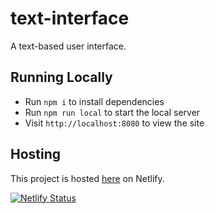 # text-interface

A text-based user interface.

## Running Locally

- Run `npm i` to install dependencies
- Run `npm run local` to start the local server
- Visit `http://localhost:8080` to view the site

## Hosting

This project is hosted [here](https://zg-text-interface.netlify.app) on Netlify.

[![Netlify Status](https://api.netlify.com/api/v1/badges/c4600efe-94c0-471f-9231-2172eef38643/deploy-status)](https://app.netlify.com/sites/zg-text-interface/deploys)